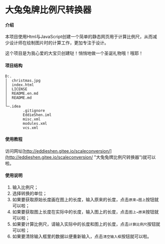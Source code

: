 # 大兔兔牌比例尺转换器

#### 介绍

本项目使用Html与JavaScript创建一个简单的静态网页用于计算比例尺，从而减少设计师在绘制图片时的计算工作，更加专注于设计。

这个项目是为我心爱的大宝贝创建哒！悄悄地做一个圣诞礼物哦！哦耶！

#### 项目结构

```
D:.
│  christmas.jpg
│  index.html
│  LICENSE
│  README.en.md
│  README.md
│  
└─.idea
        .gitignore
        EddieShen.iml
        misc.xml
        modules.xml
        vcs.xml
```


#### 使用教程

访问网址[http://eddieshen.gitee.io/scaleconversion/](http://eddieshen.gitee.io/scaleconversion/ "大兔兔牌比例尺转换器")就可以啦。

#### 使用说明

1.  输入比例尺；
2.  选择转换的单位；
3.  如果要获取原始长度画在图上的长度，输入原来的长度，点击`原来→图上`按钮就可以啦；
4.  如果要获取图上长度在实际中的长度，输入图上的长度，点击`图上→原来`按钮就可以啦；
5.  如果要计算比例尺，请输入实际中的长度和图上的长度，点击`计算比例尺`按钮就可以啦；
6.  如果要清除输入框里的数据以便重新输入，点击`清空输入框`按钮就可以啦。
